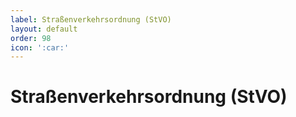 ```yaml
---
label: Straßenverkehrsordnung (StVO)
layout: default
order: 98
icon: ':car:'
---
```


# Straßenverkehrsordnung (StVO)

